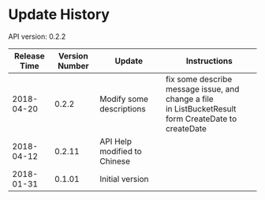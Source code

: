 # Update History

API version: 0.2.2

|Release Time|Version Number| Update |Instructions|
|---|---|---|---|
|2018-04-20|0.2.2|Modify some descriptions|fix some describe message issue, and change a file<br> in ListBucketResult form CreateDate to createDate|
|2018-04-12|0.2.11|API Help modified to Chinese|
|2018-01-31|0.1.01|Initial version|
